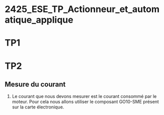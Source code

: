 # 2425_ESE_TP_Actionneur_et_automatique_applique

# TP1

# TP2
## Mesure du courant

1) Le courant que nous devons mesurer est le courant consommé par le moteur. 
Pour cela nous allons utiliser le composant GO10-SME présent sur la carte électronique.
